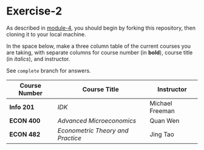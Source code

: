 # Exercise-2

As described in [module-4](https://github.com/INFO-201/m4-git-intro), you should begin by forking this repository, then cloning it to your local machine.

In the space below, make a three column table of the current courses you are taking, with separate columns for course number (in **bold**), course title (in _italics_), and instructor.

See `complete` branch for answers.

Course Number | Course Title | Instructor |
--- | --- | ---
**Info 201** | *IDK* | Michael Freeman
**ECON 400** | *Advanced Microeconomics* | Quan Wen
**ECON 482** | *Econometric Theory and Practice* | Jing Tao